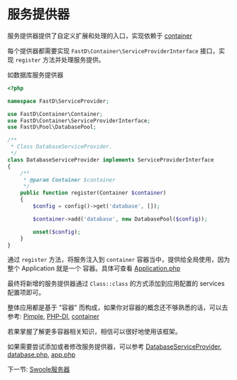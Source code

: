 # 服务提供器

服务提供器提供了自定义扩展和处理的入口，实现依赖于 [container](https://github.com/JanHuang/container)

每个提供器都需要实现 `FastD\Container\ServiceProviderInterface` 接口，实现 `register` 方法并处理服务提供。

如数据库服务提供器

```php
<?php

namespace FastD\ServiceProvider;

use FastD\Container\Container;
use FastD\Container\ServiceProviderInterface;
use FastD\Pool\DatabasePool;

/**
 * Class DatabaseServiceProvider.
 */
class DatabaseServiceProvider implements ServiceProviderInterface
{
    /**
     * @param Container $container
     */
    public function register(Container $container)
    {
        $config = config()->get('database', []);

        $container->add('database', new DatabasePool($config));

        unset($config);
    }
}
```

通过 `register` 方法，将服务注入到 `container` 容器当中，提供给全局使用，因为整个 Application 就是一个 容器。具体可查看 [Application.php](../../src/Application.php)

最终将新增的服务提供器通过 `Class::class` 的方式添加到应用配置的 services 配置项即可。

整体应用都是基于 "容器" 而构成，如果你对容器的概念还不够熟悉的话，可以去参考: [Pimple](https://github.com/silexphp/Pimple), [PHP-DI](https://github.com/PHP-DI/PHP-DI), [container](https://github.com/JanHuang/container)

若果掌握了解更多容器相关知识，相信可以很好地使用该框架。

如果需要尝试添加或者修改服务提供器，可以参考 [DatabaseServiceProvider](../../src/ServiceProvider/DatabaseServiceProvider.php), [database.php](../../tests/app/default/config/database.php), [app.php](../../tests/app/default/config/app.php)

下一节: [Swoole服务器](zh-cn/3.1/3-9-swoole-server.md)
